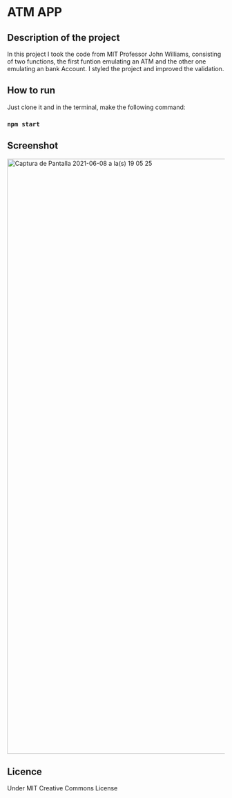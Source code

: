 # ATM APP 

## Description of the project

In this project I took the code from MIT Professor John Williams, consisting of two functions, the first funtion emulating an ATM and the other one emulating an bank Account. I styled the project and improved the validation.

## How to run

Just clone it and in the terminal, make the following command:

### `npm start`

## Screenshot

<img width="1378" alt="Captura de Pantalla 2021-06-08 a la(s) 19 05 25" src="https://user-images.githubusercontent.com/78828172/121278805-fbcc8180-c898-11eb-9013-12ae98bc7236.png">

## Licence
Under MIT Creative Commons License
